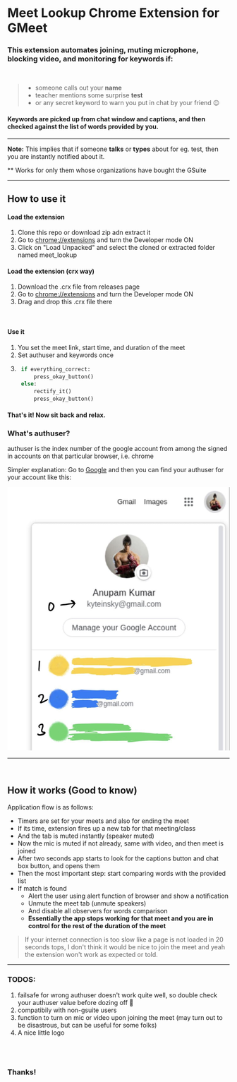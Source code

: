 
# Meet Lookup Chrome Extension for GMeet

### This extension automates joining, muting microphone, blocking video, and monitoring for keywords if:
<br />

> - someone calls out your **name**
> - teacher mentions some surprise **test**
> - or any secret keyword to warn you put in chat by your friend :wink:

#### Keywords are picked up from chat window and captions, and then checked against the list of words provided by you.

---
**Note:** This implies that if someone **talks** or **types** about for eg. test, then you are instantly notified about it.

** Works for only them whose organizations have bought the GSuite

---


## How to use it

#### Load the extension
1. Clone this repo or download zip adn extract it
2. Go to [chrome://extensions](chrome://extensions) and turn the Developer mode ON
3. Click on "Load Unpacked" and select the cloned or extracted folder named meet_lookup

#### Load the extension (crx way)
1. Download the .crx file from releases page
2. Go to [chrome://extensions](chrome://extensions) and turn the Developer mode ON
3. Drag and drop this .crx file there

<br />

#### Use it

1. You set the meet link, start time, and duration of the meet
2. Set authuser and keywords once
3. ```python
	if everything_correct:
		press_okay_button()
	else:
		rectify_it()
		press_okay_button()

#### That's it! Now sit back and relax.

### What's authuser?
authuser is the index number of the google account from among the signed in accounts on that particular browser, i.e. chrome

Simpler explanation: Go to [Google](https://google.com) and then you can find your authuser for your account like this:

![authuser](assets/authuser.png)

---

<br />

## How it works (Good to know)

Application flow is as follows:

- Timers are set for your meets and also for ending the meet
- If its time, extension fires up a new tab for that meeting/class
- And the tab is muted instantly (speaker muted)
- Now the mic is muted if not already, same with video, and then meet is joined
- After two seconds app starts to look for the captions button and chat box button, and opens them
- Then the most important step: start comparing words with the provided list
- If match is found
  - Alert the user using alert function of browser and show a notification
  - Unmute the meet tab (unmute speakers)
  - And disable all observers for words comparison
  - **Essentially the app stops working for that meet and you are in control for the rest of the duration of the meet**

> If your internet connection is too slow like a page is not loaded in 20 seconds tops, I don't think it would be nice to join the meet and yeah the extension won't work as expected or told.

---

### TODOS:
1. failsafe for wrong authuser doesn't work quite well, so double check your authuser value before dozing off :slightly_smiling_face:
2. compatibily with non-gsuite users
3. function to turn on mic or video upon joining the meet (may turn out to be disastrous, but can be useful for some folks)
4. A nice little logo

<br />
<br />

### Thanks!
